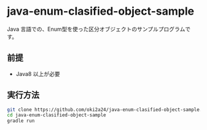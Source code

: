 # java-enum-clasified-object-sample
Java 言語での、Enum型を使った区分オブジェクトのサンプルプログラムです。

## 前提
- Java8 以上が必要

## 実行方法
```bash
git clone https://github.com/oki2a24/java-enum-clasified-object-sample.git
cd java-enum-clasified-object-sample
gradle run
```
